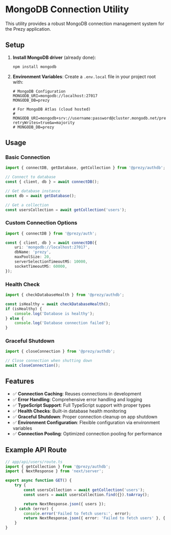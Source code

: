 # MongoDB Connection Utility

This utility provides a robust MongoDB connection management system for the Prezy application.

## Setup

1. **Install MongoDB driver** (already done):

    ```bash
    npm install mongodb
    ```

2. **Environment Variables**:
   Create a `.env.local` file in your project root with:

    ```env
    # MongoDB Configuration
    MONGODB_URI=mongodb://localhost:27017
    MONGODB_DB=prezy

    # For MongoDB Atlas (cloud hosted)
    # MONGODB_URI=mongodb+srv://username:password@cluster.mongodb.net/prezy?retryWrites=true&w=majority
    # MONGODB_DB=prezy
    ```

## Usage

### Basic Connection

```typescript
import { connectDB, getDatabase, getCollection } from '@prezy/authdb';

// Connect to database
const { client, db } = await connectDB();

// Get database instance
const db = await getDatabase();

// Get a collection
const usersCollection = await getCollection('users');
```

### Custom Connection Options

```typescript
import { connectDB } from '@prezy/auth';

const { client, db } = await connectDB({
    uri: 'mongodb://localhost:27017',
    dbName: 'prezy',
    maxPoolSize: 20,
    serverSelectionTimeoutMS: 10000,
    socketTimeoutMS: 60000,
});
```

### Health Check

```typescript
import { checkDatabaseHealth } from '@prezy/authdb';

const isHealthy = await checkDatabaseHealth();
if (isHealthy) {
    console.log('Database is healthy');
} else {
    console.log('Database connection failed');
}
```

### Graceful Shutdown

```typescript
import { closeConnection } from '@prezy/authdb';

// Close connection when shutting down
await closeConnection();
```

## Features

- ✅ **Connection Caching**: Reuses connections in development
- ✅ **Error Handling**: Comprehensive error handling and logging
- ✅ **TypeScript Support**: Full TypeScript support with proper types
- ✅ **Health Checks**: Built-in database health monitoring
- ✅ **Graceful Shutdown**: Proper connection cleanup on app shutdown
- ✅ **Environment Configuration**: Flexible configuration via environment variables
- ✅ **Connection Pooling**: Optimized connection pooling for performance

## Example API Route

```typescript
// app/api/users/route.ts
import { getCollection } from '@prezy/authdb';
import { NextResponse } from 'next/server';

export async function GET() {
    try {
        const usersCollection = await getCollection('users');
        const users = await usersCollection.find({}).toArray();

        return NextResponse.json({ users });
    } catch (error) {
        console.error('Failed to fetch users:', error);
        return NextResponse.json({ error: 'Failed to fetch users' }, { status: 500 });
    }
}
```
